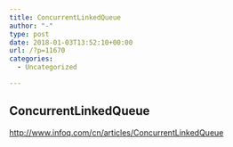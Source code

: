 ```yaml
---
title: ConcurrentLinkedQueue
author: "-"
type: post
date: 2018-01-03T13:52:10+00:00
url: /?p=11670
categories:
  - Uncategorized

---
```

## ConcurrentLinkedQueue
http://www.infoq.com/cn/articles/ConcurrentLinkedQueue